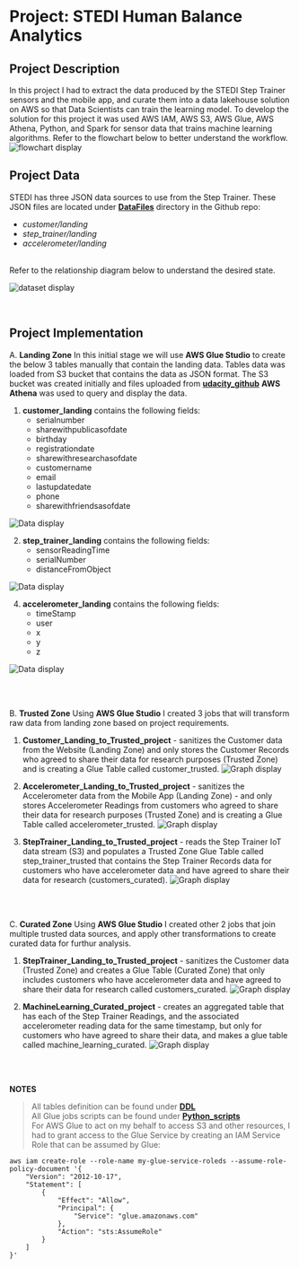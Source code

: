 # Project: STEDI Human Balance Analytics

## Project Description

In this project I had to extract the data produced by the STEDI Step Trainer sensors and the mobile app, and curate them into a data lakehouse solution on AWS so that Data Scientists can train the learning model.
To develop the solution for this project it was used  AWS IAM, AWS S3, AWS Glue, AWS Athena, Python, and Spark for sensor data that trains machine learning algorithms.
Refer to the flowchart below to better understand the workflow. <br>
![ flowchart display ](/Screenshots/workflow_flowchart.jpg)
<br>

## Project Data

STEDI has three JSON data sources to use from the Step Trainer. 
These JSON files are located under **[DataFiles](https://github.com/DIANASTI/Project_STEDI-Human-Balance-Analytics/tree/main/DataFiles)** directory in the Github repo:
- *customer/landing*
- *step_trainer/landing*
- *accelerometer/landing*
<br>
Refer to the relationship diagram below to understand the desired state. <br>

![ dataset display ](/Screenshots/dataset.jpg)

<br>

## Project Implementation
A. **Landing Zone**
In this initial stage we will use **AWS Glue Studio** to create the below 3 tables manually that contain the landing data.
Tables data was loaded from S3 bucket that contains the data as JSON format. The S3 bucket was created initially and files uploaded from **[udacity_github](https://github.com/udacity/nd027-Data-Engineering-Data-Lakes-AWS-Exercises/tree/main/project/starter)**
 **AWS Athena** was used to query and display the data.
  1. **customer_landing**  contains the following fields:
      - serialnumber
      - sharewithpublicasofdate
      - birthday
      - registrationdate
      - sharewithresearchasofdate
      - customername
      - email
      - lastupdatedate
      - phone
      - sharewithfriendsasofdate

![ Data display ](/Screenshots/customer_landing.png)



  2. **step_trainer_landing** contains the following fields:
      - sensorReadingTime
      - serialNumber
      - distanceFromObject

![ Data display ](/Screenshots/step_trainer_landing.png)
     
  4. **accelerometer_landing** contains the following fields:
      - timeStamp
      - user
      - x
      - y
      - z

![ Data display ](/Screenshots/accelerometer_landing.png)

<br>
<br>

B. **Trusted Zone**
Using **AWS Glue Studio** I created 3 jobs that will transform raw data from landing zone based on project requirements.
  1. **Customer_Landing_to_Trusted_project** - sanitizes the Customer data from the Website (Landing Zone) and only stores the Customer Records who agreed to share their data for research purposes (Trusted Zone) and is creating a Glue Table called customer_trusted.
![ Graph display ](/Screenshots/job_Customer_Landing_to_Trusted_project.png)
   
  2. **Accelerometer_Landing_to_Trusted_project** - sanitizes the Accelerometer data from the Mobile App (Landing Zone) - and only stores Accelerometer Readings from customers who agreed to share their data for research purposes (Trusted Zone) and is creating a Glue Table called accelerometer_trusted.
![ Graph display ](/Screenshots/job_Accelerometer_Landing_to_Trusted_project.png)
      
  3. **StepTrainer_Landing_to_Trusted_project** - reads the Step Trainer IoT data stream (S3) and populates a Trusted Zone Glue Table called step_trainer_trusted that contains the Step Trainer Records data for customers who have accelerometer data and have agreed to share their data for research (customers_curated).
![ Graph display ](/Screenshots/job_StepTrainer_Landing_to_Trusted_project.png)

<br>
<br>

C. **Curated Zone**
Using **AWS Glue Studio** I created other 2 jobs that join multiple trusted data sources, and apply other transformations to create curated data for furthur analysis.
  1. **StepTrainer_Landing_to_Trusted_project** - sanitizes the Customer data (Trusted Zone) and creates a Glue Table (Curated Zone) that only includes customers who have accelerometer data and have agreed to share their data for research called customers_curated.
![ Graph display ](/Screenshots/job_StepTrainer_Landing_to_Trusted_project.png)

  2. **MachineLearning_Curated_project** - creates an aggregated table that has each of the Step Trainer Readings, and the associated accelerometer reading data for the same timestamp, but only for customers who have agreed to share their data, and makes a glue table called machine_learning_curated.
![ Graph display ](/Screenshots/job_MachineLearning_Curated_project.png)


<br>
<br>

 **NOTES** <br>
> All tables definition can be found under **[DDL](https://github.com/DIANASTI/Project_STEDI-Human-Balance-Analytics/tree/main/DDL)** <br>
> All Glue jobs scripts can be found under **[Python_scripts](https://github.com/DIANASTI/Project_STEDI-Human-Balance-Analytics/tree/main/GlueJobs)** <br>
> For AWS Glue to act on my behalf to access S3 and other resources, I had to grant access to the Glue Service by creating an IAM Service Role that can be assumed by Glue: <br>
```
aws iam create-role --role-name my-glue-service-roleds --assume-role-policy-document '{
    "Version": "2012-10-17",
    "Statement": [
        {
            "Effect": "Allow",
            "Principal": {
                "Service": "glue.amazonaws.com"
            },
            "Action": "sts:AssumeRole"
        }
    ]
}'
```




